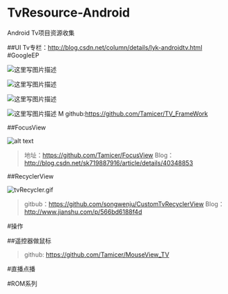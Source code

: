 # TvResource-Android


Android Tv项目资源收集

##UI
Tv专栏：http://blog.csdn.net/column/details/lyk-androidtv.html
#GoogleEP


![这里写图片描述](https://github.com/NeglectedByBoss/TV_FrameWork/blob/master/TvDemo/device-2016-03-23-124613.png?raw=true)


![这里写图片描述](https://github.com/NeglectedByBoss/TV_FrameWork/blob/master/TvDemo/device-2016-03-23-124641.png?raw=true)

![这里写图片描述](https://github.com/NeglectedByBoss/TV_FrameWork/blob/master/TvDemo/device-2016-03-23-124703.png?raw=true)


![这里写图片描述](https://github.com/NeglectedByBoss/TV_FrameWork/blob/master/TvDemo/device-2016-03-23-124725.png?raw=true)
M
github:https://github.com/Tamicer/TV_FrameWork


##FocusView

 
 ![alt text](https://github.com/NeglectedByBoss/FocusVIew/blob/gh-pages/images/%E8%8B%A5%E6%B0%B4GIF%E6%88%AA%E5%9B%BE_2015%E5%B9%B47%E6%9C%881%E6%97%A523%E7%82%B937%E5%88%8612%E7%A7%92.gif "Title")

>地址：https://github.com/Tamicer/FocusView
>Blog：http://blog.csdn.net/sk719887916/article/details/40348853

##RecyclerView
 
 
 ![tvRecycler.gif](http://upload-images.jianshu.io/upload_images/1927803-8d85c450c8aba2fd.gif?imageMogr2/auto-orient/strip)
 
 
 >gitbub：https://github.com/songwenju/CustomTvRecyclerView
  Blog：http://www.jianshu.com/p/566bd6188f4d
 
 
 #操作
 
 
##遥控器做鼠标
 
 >github: https://github.com/Tamicer/MouseView_TV
 
 
#直播点播 


 
#ROM系列

